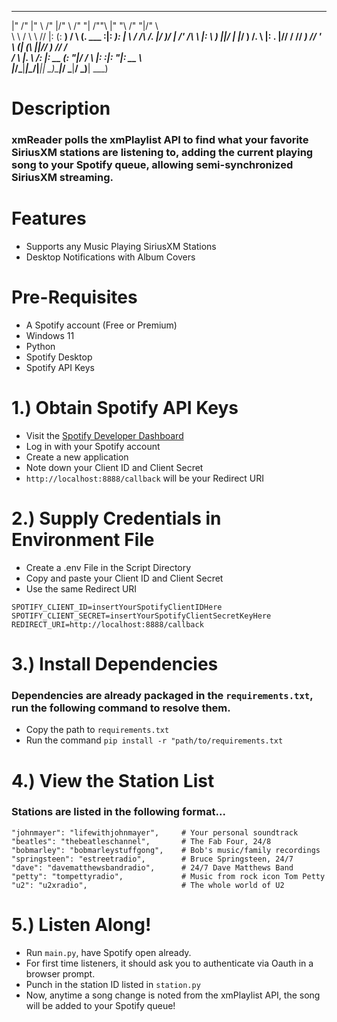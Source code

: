  ___  ___ ___      ___  _______   _______      __      ________   _______  _______   
|"  \/"  |"  \    /"  |/"      \ /"     "|    /""\    |"      "\ /"     "|/"      \  
 \   \  / \   \  //   |:        (: ______)   /    \   (.  ___  :|: ______):        | 
  \\  \/  /\\  \/.    |_____/   )\/    |    /' /\  \  |: \   ) ||\/    | |_____/   ) 
  /\.  \ |: \.        |//      / // ___)_  //  __'  \ (| (___\ ||// ___)_ //      /  
 /  \   \|.  \    /:  |:  __   \(:      "|/   /  \\  \|:       :|:      "|:  __   \  
|___/\___|___|\__/|___|__|  \___)\_______|___/    \___|________/ \_______)__|  \___)

# Description
### xmReader polls the xmPlaylist API to find what your favorite SiriusXM stations are listening to, adding the current playing song to your Spotify queue, allowing semi-synchronized SiriusXM streaming.

# Features
* Supports any Music Playing SiriusXM Stations
* Desktop Notifications with Album Covers
  
# Pre-Requisites
* A Spotify account (Free or Premium)
* Windows 11
* Python
* Spotify Desktop
* Spotify API Keys
  
# 1.) Obtain Spotify API Keys
* Visit the [Spotify Developer Dashboard](https://developer.spotify.com)
* Log in with your Spotify account
* Create a new application
* Note down your Client ID and Client Secret
* `http://localhost:8888/callback` will be your Redirect URI
  
# 2.) Supply Credentials in Environment File
* Create a .env File in the Script Directory
* Copy and paste your Client ID and Client Secret
* Use the same Redirect URI
```
SPOTIFY_CLIENT_ID=insertYourSpotifyClientIDHere
SPOTIFY_CLIENT_SECRET=insertYourSpotifyClientSecretKeyHere
REDIRECT_URI=http://localhost:8888/callback
```

# 3.) Install Dependencies
### Dependencies are already packaged in the `requirements.txt`, run the following command to resolve them.
* Copy the path to `requirements.txt`
* Run the command `pip install -r "path/to/requirements.txt`

# 4.) View the Station List
### Stations are listed in the following format...
```
"johnmayer": "lifewithjohnmayer",     # Your personal soundtrack
"beatles": "thebeatleschannel",       # The Fab Four, 24/8
"bobmarley": "bobmarleystuffgong",    # Bob's music/family recordings
"springsteen": "estreetradio",        # Bruce Springsteen, 24/7
"dave": "davematthewsbandradio",      # 24/7 Dave Matthews Band
"petty": "tompettyradio",             # Music from rock icon Tom Petty
"u2": "u2xradio",                     # The whole world of U2
```

# 5.) Listen Along!
* Run `main.py`, have Spotify open already.
* For first time listeners, it should ask you to authenticate via Oauth in a browser prompt.
* Punch in the station ID listed in `station.py`
* Now, anytime a song change is noted from the xmPlaylist API, the song will be added to your Spotify queue!
